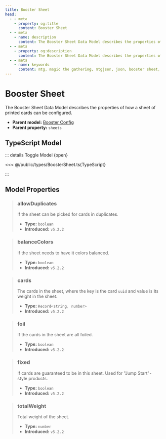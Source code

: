 ```yaml
---
title: Booster Sheet
head:
  - - meta
    - property: og:title
      content: Booster Sheet
  - - meta
    - name: description
      content: The Booster Sheet Data Model describes the properties of how a sheet of printed cards can be configured.
  - - meta
    - property: og:description
      content: The Booster Sheet Data Model describes the properties of how a sheet of printed cards can be configured.
  - - meta
    - name: keywords
      content: mtg, magic the gathering, mtgjson, json, booster sheet, sheet
---
```


# Booster Sheet

The Booster Sheet Data Model describes the properties of how a sheet of printed cards can be configured.

- **Parent model:** [Booster Config](/data-models/booster/booster-config/)
- **Parent property:** `sheets`

## TypeScript Model

::: details Toggle Model {open}

<<< @/public/types/BoosterSheet.ts{TypeScript}

:::

## Model Properties

> ### allowDuplicates <DocBadge type="warning" text="optional" />
>
> If the sheet can be picked for cards in duplicates.
>
> - **Type:** `boolean`
> - **Introduced:** `v5.2.2`

> ### balanceColors <DocBadge type="warning" text="optional" />
>
> If the sheet needs to have it colors balanced.
>
> - **Type:** `boolean`
> - **Introduced:** `v5.2.2`

> ### cards
>
> The cards in the sheet, where the key is the card `uuid` and value is its weight in the sheet.
>
> - **Type:** `Record<string, number>`
> - **Introduced:** `v5.2.2`

> ### foil
>
> If the cards in the sheet are all foiled.
>
> - **Type:** `boolean`
> - **Introduced:** `v5.2.2`

> ### fixed <DocBadge type="warning" text="optional" />
>
> If cards are guaranteed to be in this sheet. Used for "Jump Start"-style products.
>
> - **Type:** `boolean`
> - **Introduced:** `v5.2.2`

> ### totalWeight
>
> Total weight of the sheet.
>
> - **Type:** `number`
> - **Introduced:** `v5.2.2`
